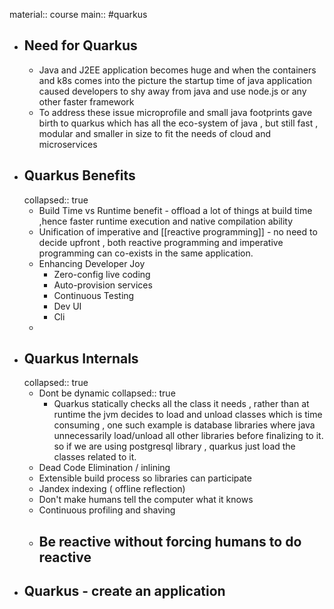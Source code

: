 material:: course
main:: #quarkus

- ## Need for Quarkus
	- Java and J2EE application becomes huge and when the containers and k8s comes into the picture the startup time of java application caused developers to shy away from java and use node.js or any other faster framework
	- To address these issue microprofile and small java footprints gave birth to quarkus which has all the eco-system of java , but still fast , modular and smaller in size to fit the needs of cloud and microservices
- ## Quarkus Benefits
  collapsed:: true
	- Build Time vs Runtime benefit - offload a lot of things at build time ,hence faster runtime execution and native compilation ability
	- Unification of imperative and [[reactive programming]] - no need to decide upfront , both reactive programming and imperative programming can co-exists in the same application.
	- Enhancing Developer Joy
		- Zero-config live coding
		- Auto-provision services
		- Continuous Testing
		- Dev UI
		- Cli
	-
- ## Quarkus Internals
  collapsed:: true
	- Dont be dynamic
	  collapsed:: true
		- Quarkus statically checks all the class it needs , rather than at runtime the jvm decides to load and unload classes which is time consuming , one such example is database libraries where java unnecessarily load/unload all other libraries before finalizing to it. so if we are using postgresql library , quarkus just load the classes related to it.
	- Dead Code Elimination / inlining
	- Extensible build process so libraries can participate
	- Jandex indexing ( offline reflection)
	- Don't make humans tell the computer what it knows
	- Continuous profiling and shaving
	- Be reactive without forcing humans to do reactive
		-
- ## Quarkus - create an application
